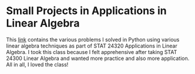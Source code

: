 # Small Projects in Applications in Linear Algebra

This <a href="[https://github.com/vincent1925/linalg/tree/main](https://vincent1925.github.io/linalg/)">link</a> contains the various problems I solved in Python using various linear algebra techniques as part of STAT 24320 Applications in Linear Algebra. I took this class because I felt apprehensive after taking STAT 24300 Linear Algebra and wanted more practice and also more application. All in all, I loved the class!
